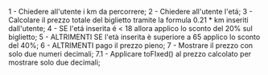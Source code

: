1 - Chiedere all'utente i km da percorrere;
2 - Chiedere all'utente l'etá;
3 - Calcolare il prezzo totale del biglietto tramite la formula 0.21 * km inseriti dall'utente;
4 - SE l'etá inserita é < 18 allora applico lo sconto del 20% sul biglietto;
5 - ALTRIMENTI SE l'età inserita è superiore a 65 applico lo sconto del 40%;
6 - ALTRIMENTI pago il prezzo pieno;
7 - Mostrare il prezzo con solo due numeri decimali;
    7.1 - Applicare toFIxed() al prezzo calcolato per mostrare solo due decimali;